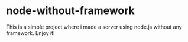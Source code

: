 # node-without-framework
This is a simple project where i made a server using node.js without any framework. Enjoy it!
